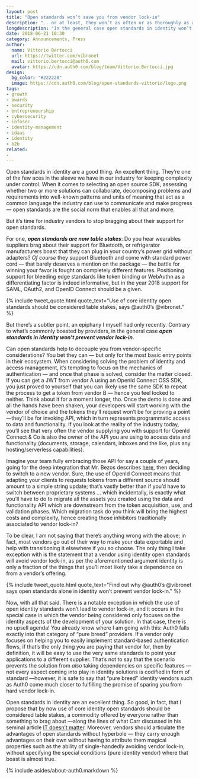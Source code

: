 ```yaml
---
layout: post
title: "Open standards won’t save you from vendor lock-in"
description: "...or at least, they won’t as often or as thoroughly as advertised."
longdescription: "In the general case open standards in identity won’t prevent vendor lock-in and they ought to be table stakes says Auth0’s Vittorio Bertocci."
date: 2018-06-21 10:30
category: Announcements, Press
author:
  name: Vittorio Bertocci
  url: https://twitter.com/vibronet
  mail: vittorio.bertocci@auth0.com
  avatar: https://cdn.auth0.com/blog/team/Vittorio.Bertocci.jpg
design:
  bg_color: "#222228"
  image: https://cdn.auth0.com/blog/open-standards-vittorio/logo.png
tags:
- growth
- awards
- security
- entrepreneurship
- cybersecurity
- infosec
- identity-management
- idaas
- identity
- b2b
related:
- 
---
```



Open standards in identity are a good thing. An excellent thing. They’re one of the few aces in the sleeve we have in our industry for keeping complexity under control. When it comes to selecting an open source SDK, assessing whether two or more solutions can collaborate, decomposing problems and requirements into well-known patterns and units of meaning that act as a common language the industry can use to communicate and make progress — open standards are the social norm that enables all that and more.



But it’s time for industry vendors to stop bragging about their support for open standards. 


For one, ***open standards are now table stakes***: Do you hear wearables suppliers brag about their support for Bluetooth, or refrigerator manufacturers boast that they can plug in your country’s power grid without adapters? *Of course* they support Bluetooth and come with standard power cord — that barely deserves a mention on the package — the battle for winning your favor is fought on completely different features. Positioning support for bleeding edge standards like token binding or WebAuthn as a differentiating factor is indeed informative, but in the year 2018 support for SAML, OAuth2, and OpenID Connect should be a given. 

{% include tweet_quote.html quote_text="Use of core identity open standards should be considered table stakes, says @auth0’s @vibronet." %}


But there’s a subtler point, an epiphany I myself had only recently. Contrary to what’s commonly boasted by providers, in the general case ***open standards in identity won’t prevent vendor lock-in***.

Can open standards help to decouple you from vendor-specific considerations? You bet they can — but only for the most basic entry points in their ecosystem. When considering solving the problem of identity and access management, it’s tempting to focus on the mechanics of authentication — and once that phase is solved, consider the matter closed. If you can get a JWT from vendor A using an OpenId Connect OSS SDK, you just proved to yourself that you can likely use the same SDK to repeat the process to get a token from vendor B — hence you feel locked to neither. Think about it for a moment longer, tho. Once the demo is done and all the hands have been shaken, your developers will start working with the vendor of choice and the tokens they’ll request won’t be for proving a point —they’ll be for invoking API, which in turn represents programmatic access to data and functionality. If you look at the reality of the industry today, you’ll see that very often the vendor supplying you with support for OpenId Connect & Co is also the owner of the API you are using to access data and functionality (documents, storage, calendars, inboxes and the like, plus any hosting/serverless capabilities). 


Imagine your team fully embracing those API for say a couple of years, going for the deep integration that Mr. Bezos describes [here](https://www-geekwire-com.cdn.ampproject.org/c/s/www.geekwire.com/2018/jeff-bezos-amazon-web-services-lock-never-want-customers-trapped/amp/), then deciding to switch to a new vendor. Sure, the use of OpenId Connect means that adapting your clients to requests tokens from a different source should amount to a simple string update; that’s vastly better than if you’d have to switch between proprietary systems … which incidentally, is exactly what you’ll have to do to migrate all the assets you created using the data and functionality API which are downstream from the token acquisition, use, and validation phases. Which migration task do you think will bring the highest costs and complexity, hence creating those inhibitors traditionally associated to vendor lock-in? 


To be clear, I am not saying that there’s anything wrong with the above; in fact, most vendors go out of their way to make your data exportable and help with transitioning it elsewhere if you so choose. The only thing I take exception with is the statement that a vendor using identity open standards will avoid vendor lock-in, as per the aforementioned argument identity is only a fraction of the things that you’ll most likely take a dependence on from a vendor’s offering.

{% include tweet_quote.html quote_text="Find out why @auth0’s @vibronet says open standards alone in identity won’t prevent vendor lock-in." %}

Now, with all that said. There is a notable exception in which the use of open identity standards won’t lead to vendor lock-in, and it occurs in the special case in which the vendor being considered only focuses on the identity aspects of the development of your solution. In that case, there is no upsell agenda! You already know where I am going with this: Auth0 falls exactly into that category of “pure breed” providers. If a vendor only focuses on helping you to easily implement standard-based authentication flows, if that’s the only thing you are paying that vendor for, then by definition, it will be easy to use the very same standards to point your applications to a different supplier. That’s not to say that the scenario prevents the solution from *also* taking dependencies on specific features — not every aspect coming into play in identity solutions is codified in form of standard —however, it is safe to say that “pure breed” identity vendors such as Auth0 come much closer to fulfilling the promise of sparing you from hard vendor lock-in. 


Open standards in identity are an excellent thing. So good, in fact, that I propose that by now use of core identity open standards should be considered table stakes, a commodity offered by everyone rather than something to brag about —along the lines of what Carr discussed in his seminal article [IT doesn’t matter](https://hbr.org/2003/05/it-doesnt-matter). Moreover, vendors should articulate the advantages of open standards without hyperbole — they carry enough advantages on their own without having to attribute them magical properties such as the ability of single-handedly avoiding vendor lock-in, without specifying the special conditions (pure identity vendor) where that boast is almost true. 

{% include asides/about-auth0.markdown %}
